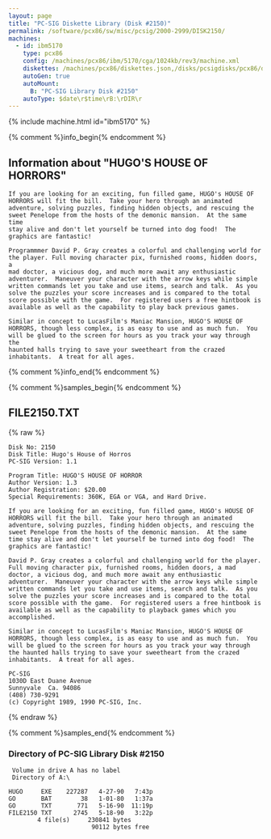 ```yaml
---
layout: page
title: "PC-SIG Diskette Library (Disk #2150)"
permalink: /software/pcx86/sw/misc/pcsig/2000-2999/DISK2150/
machines:
  - id: ibm5170
    type: pcx86
    config: /machines/pcx86/ibm/5170/cga/1024kb/rev3/machine.xml
    diskettes: /machines/pcx86/diskettes.json,/disks/pcsigdisks/pcx86/diskettes.json
    autoGen: true
    autoMount:
      B: "PC-SIG Library Disk #2150"
    autoType: $date\r$time\rB:\rDIR\r
---
```


{% include machine.html id="ibm5170" %}

{% comment %}info_begin{% endcomment %}

## Information about "HUGO'S HOUSE OF HORRORS"

    If you are looking for an exciting, fun filled game, HUGO's HOUSE OF
    HORRORS will fit the bill.  Take your hero through an animated
    adventure, solving puzzles, finding hidden objects, and rescuing the
    sweet Penelope from the hosts of the demonic mansion.  At the same time
    stay alive and don't let yourself be turned into dog food!  The
    graphics are fantastic!
    
    Programmmer David P. Gray creates a colorful and challenging world for
    the player. Full moving character pix, furnished rooms, hidden doors, a
    mad doctor, a vicious dog, and much more await any enthusiastic
    adventurer.  Maneuver your character with the arrow keys while simple
    written commands let you take and use items, search and talk.  As you
    solve the puzzles your score increases and is compared to the total
    score possible with the game.  For registered users a free hintbook is
    available as well as the capability to play back previous games.
    
    Similar in concept to LucasFilm's Maniac Mansion, HUGO'S HOUSE OF
    HORRORS, though less complex, is as easy to use and as much fun.  You
    will be glued to the screen for hours as you track your way through the
    haunted halls trying to save your sweetheart from the crazed
    inhabitants.  A treat for all ages.
{% comment %}info_end{% endcomment %}

{% comment %}samples_begin{% endcomment %}

## FILE2150.TXT

{% raw %}
```
Disk No: 2150                                                           
Disk Title: Hugo's House of Horros                                      
PC-SIG Version: 1.1                                                     
                                                                        
Program Title: HUGO'S HOUSE OF HORROR                                   
Author Version: 1.3                                                     
Author Registration: $20.00                                             
Special Requirements: 360K, EGA or VGA, and Hard Drive.                 
                                                                        
If you are looking for an exciting, fun filled game, HUGO's HOUSE OF    
HORRORS will fit the bill.  Take your hero through an animated          
adventure, solving puzzles, finding hidden objects, and rescuing the    
sweet Penelope from the hosts of the demonic mansion.  At the same      
time stay alive and don't let yourself be turned into dog food!  The    
graphics are fantastic!                                                 
                                                                        
David P. Gray creates a colorful and challenging world for the player.  
Full moving character pix, furnished rooms, hidden doors, a mad         
doctor, a vicious dog, and much more await any enthusiastic             
adventurer.  Maneuver your character with the arrow keys while simple   
written commands let you take and use items, search and talk.  As you   
solve the puzzles your score increases and is compared to the total     
score possible with the game.  For registered users a free hintbook is  
available as well as the capability to playback games which you         
accomplished.                                                           
                                                                        
Similar in concept to LucasFilm's Maniac Mansion, HUGO'S HOUSE OF       
HORRORS, though less complex, is as easy to use and as much fun.  You   
will be glued to the screen for hours as you track your way through     
the haunted halls trying to save your sweetheart from the crazed        
inhabitants.  A treat for all ages.                                     
                                                                        
PC-SIG                                                                  
1030D East Duane Avenue                                                 
Sunnyvale  Ca. 94086                                                    
(408) 730-9291                                                          
(c) Copyright 1989, 1990 PC-SIG, Inc.                                         
```
{% endraw %}

{% comment %}samples_end{% endcomment %}

### Directory of PC-SIG Library Disk #2150

     Volume in drive A has no label
     Directory of A:\

    HUGO     EXE    227287   4-27-90   7:43p
    GO       BAT        38   1-01-80   1:37a
    GO       TXT       771   5-16-90  11:19p
    FILE2150 TXT      2745   5-18-90   3:22p
            4 file(s)     230841 bytes
                           90112 bytes free
